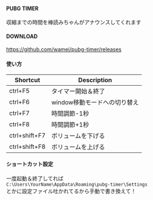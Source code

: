#### PUBG TIMER
収縮までの時間を棒読みちゃんがアナウンスしてくれます

#### DOWNLOAD
https://github.com/wamei/pubg-timer/releases

#### 使い方
|Shortcut|Description|
|---	|---	|
| ctrl+F5       | タイマー開始＆終了
| ctrl+F6       | window移動モードへの切り替え
| ctrl+F7       | 時間調節-1秒
| ctrl+F8       | 時間調節+1秒
| ctrl+shift+F7 | ボリュームを下げる
| ctrl+shift+F8 | ボリュームを上げる

#### ショートカット設定
一度起動＆終了してれば  
``C:\Users\YourName\AppData\Roaming\pubg-timer\Settings``  
とかに設定ファイル吐かれてるから手動で書き換えて！
